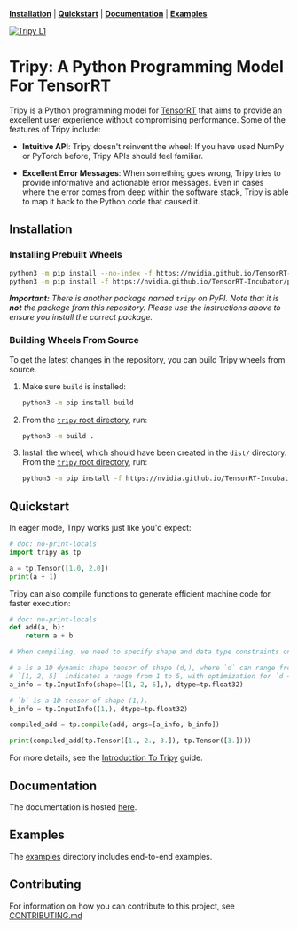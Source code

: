<!-- Tripy: DOC: OMIT Start -->
[**Installation**](#installation) | [**Quickstart**](#quickstart) | [**Documentation**](#documentation) | [**Examples**](#examples)

[![Tripy L1](https://github.com/NVIDIA/TensorRT-Incubator/actions/workflows/tripy-l1.yml/badge.svg)](https://github.com/NVIDIA/TensorRT-Incubator/actions/workflows/tripy-l1.yml)
<!-- Tripy: DOC: OMIT End -->

# Tripy: A Python Programming Model For TensorRT

Tripy is a Python programming model for [TensorRT](https://developer.nvidia.com/tensorrt) that aims to provide an excellent
user experience without compromising performance. Some of the features of Tripy include:

- **Intuitive API**: Tripy doesn't reinvent the wheel: If you have used NumPy or
    PyTorch before, Tripy APIs should feel familiar.

- **Excellent Error Messages**: When something goes wrong, Tripy tries to provide
    informative and actionable error messages. Even in cases where the error comes
    from deep within the software stack, Tripy is able to map it back to the Python code
    that caused it.


## Installation

<!-- Tripy: DOC: OMIT Start -->
### Installing Prebuilt Wheels
<!-- Tripy: DOC: OMIT End -->

```bash
python3 -m pip install --no-index -f https://nvidia.github.io/TensorRT-Incubator/packages.html tripy --no-deps
python3 -m pip install -f https://nvidia.github.io/TensorRT-Incubator/packages.html tripy
```

***Important:** There is another package named `tripy` on PyPI.*
*Note that it is **not** the package from this repository.*
*Please use the instructions above to ensure you install the correct package.*

<!-- Tripy: DOC: OMIT Start -->
### Building Wheels From Source

To get the latest changes in the repository, you can build Tripy wheels from source.

1. Make sure `build` is installed:

    ```bash
    python3 -m pip install build
    ```

2. From the [`tripy` root directory](.), run:

    ```bash
    python3 -m build .
    ```

3. Install the wheel, which should have been created in the `dist/` directory.
    From the [`tripy` root directory](.), run:

    ```bash
    python3 -m pip install -f https://nvidia.github.io/TensorRT-Incubator/packages.html dist/tripy-*.whl
    ```

<!-- Tripy: DOC: OMIT End -->

## Quickstart

In eager mode, Tripy works just like you'd expect:

```py
# doc: no-print-locals
import tripy as tp

a = tp.Tensor([1.0, 2.0])
print(a + 1)
```

Tripy can also compile functions to generate efficient machine code for faster execution:

```py
# doc: no-print-locals
def add(a, b):
    return a + b

# When compiling, we need to specify shape and data type constraints on the inputs:

# a is a 1D dynamic shape tensor of shape (d,), where `d` can range from 1 to 5.
# `[1, 2, 5]` indicates a range from 1 to 5, with optimization for `d = 2`.
a_info = tp.InputInfo(shape=([1, 2, 5],), dtype=tp.float32)

# `b` is a 1D tensor of shape (1,).
b_info = tp.InputInfo((1,), dtype=tp.float32)

compiled_add = tp.compile(add, args=[a_info, b_info])

print(compiled_add(tp.Tensor([1., 2., 3.]), tp.Tensor([3.])))
```

For more details, see the
[Introduction To Tripy](https://nvidia.github.io/TensorRT-Incubator/pre0_user_guides/00-introduction-to-tripy.html)
guide.


<!-- Tripy: DOC: OMIT Start -->

## Documentation

The documentation is hosted [here](https://nvidia.github.io/TensorRT-Incubator/).


## Examples

The [examples](./examples/) directory includes end-to-end examples.


## Contributing

For information on how you can contribute to this project, see [CONTRIBUTING.md](./CONTRIBUTING.md)

<!-- Tripy: DOC: OMIT End -->
